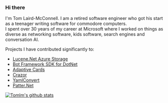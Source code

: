 ### Hi there 
I'm Tom Laird-McConnell. I am a retired software engineer who got his start as a teenager writing software for commodore computers.  
I spent over 30 years of my career at Microsoft where I worked on things as diverse as networking software, kids software, search engines and conversation AI.

Projects I have contributed significantly to:
* [Lucene.Net Azure Storage](https://github.com/tomlm/Lucene.Net.Store.Azure)
* [Bot Framework SDK for DotNet](https://github.com/microsoft/botbuilder-dotnet/)
* [Adaptive Cards](https://github.com/microsoft/adaptivecards)
* [Crazor](https://github.com/microsoft/crazor)
* [YamlConvert](https://github.com/tomlm/YamlConvert)
* [Patter.Net](https://github.com/tomlm/Patter.Net)

[![Tomlm's github stats](https://github-readme-stats.vercel.app/api?username=tomlm&theme=dark)](https://github.com/tomlm/github-readme-stats)
